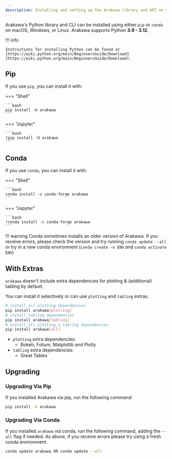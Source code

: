 ```yaml
---
description: Installing and setting up the Arakawa library and API on your device
---
```


Arakawa's Python library and CLI can be installed using either `pip` or `conda` on macOS, Windows, or Linux. Arakawa supports Python **3.9 - 3.12**.

!!! info

    Instructions for installing Python can be found at [https://wiki.python.org/moin/BeginnersGuide/Download](https://wiki.python.org/moin/BeginnersGuide/Download).

## Pip

If you use `pip`, you can install it with:

=== "Shell"

    ```bash
    pip install -U arakawa
    ```

=== "Jupyter"

    ```bash
    !pip install -U arakawa
    ```

## Conda

If you use `conda`, you can install it with:

=== "Shell"

    ```bash
    conda install -c conda-forge arakawa
    ```

=== "Jupyter"

    ```bash
    !conda install -c conda-forge arakawa
    ```

!!! warning
Conda sometimes installs an older version of Arakawa. If you receive errors, please check the version and try running `conda update --all` or try in a new conda environment (`conda create -n ENV` and `conda activate ENV`)

## With Extras

`arakawa` doesn't include extra dependencies for plotting & (additional) tabling by default.

You can install it selectively or can use `plotting` and `tabling` extras.

```bash
# install all plotting dependencies
pip install arakawa[plotting]
# install tabling dependencies
pip install arakawa[tabling]
# install all plotting & tabling dependencies
pip install arakawa[all]
```

- `plotting` extra dependencies:
  - Bokeh, Folium, Matplotlib and Plotly
- `tabling` extra dependencies:
  - Great Tables

## Upgrading

### Upgrading Via Pip

If you installed Arakawa via pip, run the following command:

```bash
pip install -U arakawa
```

### Upgrading Via Conda

If you installed `arakawa` via conda, run the following command, adding the `--all` flag if needed. As above, if you receive errors please try using a fresh conda environment.

```bash
conda update arakawa OR conda update --all
```
